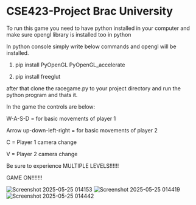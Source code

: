 # CSE423-Project Brac University

To run this game you need to have python installed in your computer and make sure opengl library is installed too in python

In python console simply write below commands and opengl will be installed.

1. pip install PyOpenGL PyOpenGL_accelerate

2. pip install freeglut

   

after that clone the racegame.py to your project directory and run the python program and thats it.


In the game the controls are below:

W-A-S-D = for basic movements of player 1

Arrow up-down-left-right = for basic movements of player 2

C = Player 1 camera change

V = Player 2 camera change


Be sure to experience MULTIPLE LEVELS!!!!!!

GAME ON!!!!!!!


![Screenshot 2025-05-25 014153](https://github.com/user-attachments/assets/fbc6b596-af4a-4698-bd26-228a8df2ce22)
![Screenshot 2025-05-25 014419](https://github.com/user-attachments/assets/fb0baf82-4714-4fc0-a494-39daa4216583)
![Screenshot 2025-05-25 014442](https://github.com/user-attachments/assets/81ca233e-7ba5-4d50-97c3-71e6a6c67326)
